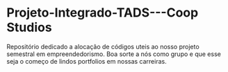 # Projeto-Integrado-TADS---Coop Studios
Repositório dedicado a alocação de códigos uteis ao nosso projeto semestral em empreendedorismo. Boa sorte a nós como grupo e que esse seja o começo de lindos portfolios em nossas carreiras.    
